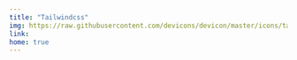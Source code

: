 ```yaml
---
title: "Tailwindcss"
img: https://raw.githubusercontent.com/devicons/devicon/master/icons/tailwindcss/tailwindcss-plain.svg
link: 
home: true
---
```




